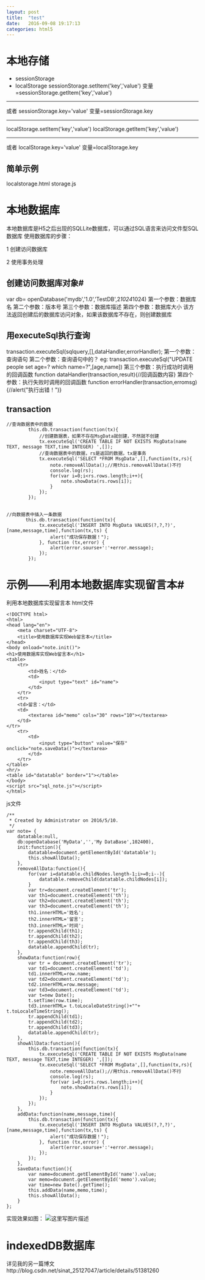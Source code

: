 ```yaml
---
layout: post
title:  "test"
date:   2016-09-08 19:17:13
categories: html5
---
```


# 本地存储

- sessionStorage
- localStorage
sessionStorage.setItem('key','value')
变量=sessionStorage.getItem('key','value')

* * *

或者
sessionStorage.key='value'
变量=sessionStorage.key

* * *

localStorage.setItem('key','value')
localStorage.getItem('key','value')

* * *

或者
localStorage.key='value'
变量=localStorage.key

## 简单示例

localstorage.html
storage.js

# 本地数据库

本地数据库是H5之后出现的SQLLite数据库，可以通过SQL语言来访问文件型SQL数据库
使用数据库的步骤：

1 创建访问数据库

2 使用事务处理


## 创建访问数据库对象#

var db= openDatabase('mydb','1.0','TestDB',2*1024*1024)
第一个参数：数据库名
第二个参数：版本号
第三个参数：数据库描述
第四个参数：数据库大小
该方法返回创建后的数据库访问对象，如果该数据库不存在，则创建数据库

## 用executeSql执行查询

transaction.executeSql(sqlquery,[],dataHandler,errorHandler);
第一个参数：查询语句
第二个参数：查询语句中的？
eg: transaction.executeSql("UPDATE people set age=? which name=?",[age,name])
第三个参数：执行成功时调用的回调函数
function dataHandler(transaction,result){//回调函数内容}
第四个参数：执行失败时调用的回调函数
function errorHandler(transaction,erromsg){//alert("执行出错！")}

## transaction


```
//查询数据表中的数据
        this.db.transaction(function(tx){
            //创建数据表，如果不存在MsgData就创建，不然就不创建
            tx.executeSql('CREATE TABLE IF NOT EXISTS MsgData(name TEXT, message TEXT,time INTEGER) ',[]);
            //查询数据表中的数据，rs是返回的数据，tx是事务
            tx.executeSql('SELECT *FROM MsgData',[],function(tx,rs){
                note.removeAllData();//用this.removeAllData()不行
                console.log(rs);
                for(var i=0;i<rs.rows.length;i++){
                    note.showData(rs.rows[i]);
                }
            });
        });
```




```

//向数据表中插入一条数据
       this.db.transaction(function(tx){
            tx.executeSql('INSERT INTO MsgData VALUES(?,?,?)',[name,message,time],function(tx,ts) {
                alert("成功保存数据！");
            }, function (tx,error) {
                alert(error.sourse+':'+error.message);
            });
        });

```

# 示例——利用本地数据库实现留言本#

利用本地数据库实现留言本
html文件

```
<!DOCTYPE html>
<html>
<head lang="en">
    <meta charset="UTF-8">
    <title>使用数据库实现Web留言本</title>
</head>
<body onload="note.init()">
<h1>使用数据库实现Web留言本</h1>
<table>
    <tr>
        <td>姓名：</td>
        <td>
            <input type="text" id="name">
        </td>
    </tr>
    <tr>
    <td>留言：</td>
    <td>
        <textarea id="memo" cols="30" rows="10"></textarea>
    </td>
</tr>
    <tr>
        <td>
            <input type="button" value="保存" onclick="note.saveData()"></textarea>
        </td>
    </tr>
</table>
<hr/>
<table id="datatable" border="1"></table>
</body>
<script src="sql_note.js"></script>
</html>
```
js文件

```
/**
 * Created by Administrator on 2016/5/10.
 */
var note= {
    datatable:null,
    db:openDatabase('MyData','','My DataBase',102400),
    init:function(){
        datatable=document.getElementById('datatable');
        this.showAllData();
    },
    removeAllData:function(){
        for(var i=datatable.childNodes.length-1;i>=0;i--){
            datatable.removeChild(datatable.childNodes[i]);
        }
        var tr=document.createElement('tr');
        var th1=document.createElement('th');
        var th2=document.createElement('th');
        var th3=document.createElement('th');
        th1.innerHTML='姓名';
        th2.innerHTML='留言';
        th3.innerHTML='时间';
        tr.appendChild(th1);
        tr.appendChild(th2);
        tr.appendChild(th3);
        datatable.appendChild(tr);
    },
    showData:function(row){
        var tr = document.createElement('tr');
        var td1=document.createElement('td');
        td1.innerHTML=row.name;
        var td2=document.createElement('td');
        td2.innerHTML=row.message;
        var td3=document.createElement('td');
        var t=new Date();
        t.setTime(row.time);
        td3.innerHTML= t.toLocaleDateString()+""+ t.toLocaleTimeString();
        tr.appendChild(td1);
        tr.appendChild(td2);
        tr.appendChild(td3);
        datatable.appendChild(tr);
    },
    showAllData:function(){
        this.db.transaction(function(tx){
            tx.executeSql('CREATE TABLE IF NOT EXISTS MsgData(name TEXT, message TEXT,time INTEGER) ',[]);
            tx.executeSql('SELECT *FROM MsgData',[],function(tx,rs){
                note.removeAllData();//用this.removeAllData()不行
                console.log(rs);
                for(var i=0;i<rs.rows.length;i++){
                    note.showData(rs.rows[i]);
                }
            });
        });
    },
    addData:function(name,message,time){
        this.db.transaction(function(tx){
            tx.executeSql('INSERT INTO MsgData VALUES(?,?,?)',[name,message,time],function(tx,ts) {
                alert("成功保存数据！");
            }, function (tx,error) {
                alert(error.sourse+':'+error.message);
            });
        });
    },
    saveData:function(){
        var name=document.getElementById('name').value;
        var memo=document.getElementById('memo').value;
        var time=new Date().getTime();
        this.addData(name,memo,time);
        this.showAllData();
    }
};
```
实现效果如图：
![这里写图片描述](http://img.blog.csdn.net/20160510100711163)

# indexedDB数据库

详见我的另一篇博文http://blog.csdn.net/sinat_25127047/article/details/51381260